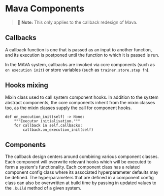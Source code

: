 # Mava Components

> 🚧 **Note:** This only applies to the callback redesign of Mava.

## Callbacks
A callback function is one that is passed as an input to another function, and its execution is postponed until the function to which it is passed is run.

In the MAVA system, callbacks are invoked via core components (such as `on execution init`) or store variables (such as `trainer.store.step fn`).

## Hooks mixing
Mixin class used to call system component hooks. In addition to the system abstract components, the core components inherit from the mixin classes too, as the mixin classes supply the call for component hooks.

```
def on_execution_init(self) -> None:
    """Executor initialisation."""
    for callback in self.callbacks:
        callback.on_execution_init(self)
```

## Components

The callback design centers around combining various component classes. Each component will overwrite relevant hooks which will be executed to form a system's functionality. Each component class has a related component config class where its associated hyperparameter defaults may be defined. The hyperparameters that are defined in a component config class can also be overwritten at build time by passing in updated values to the `.build` method of a given system.
